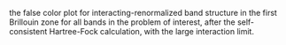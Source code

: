 the false color plot for interacting-renormalized band structure in the first Brillouin zone for all bands in the problem of interest, after the self-consistent Hartree-Fock calculation, with the large interaction limit.